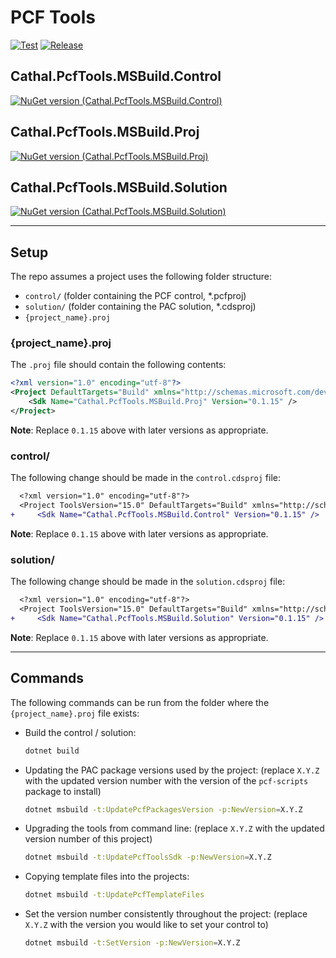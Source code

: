 # PCF Tools
[![Test](https://github.com/cathalnoonan/pcf-tools/actions/workflows/test.yml/badge.svg)](https://github.com/cathalnoonan/pcf-tools/actions/workflows/test.yml) [![Release](https://github.com/cathalnoonan/pcf-tools/actions/workflows/release.yml/badge.svg)](https://github.com/cathalnoonan/pcf-tools/actions/workflows/release.yml)

## Cathal.PcfTools.MSBuild.Control
[![NuGet version (Cathal.PcfTools.MSBuild.Control)](https://img.shields.io/nuget/v/Cathal.PcfTools.MSBuild.Control.svg?style=flat-square&logo=nuget&label=NuGet:+Cathal.PcfTools.MSBuild.Control)](https://www.nuget.org/packages/Cathal.PcfTools.MSBuild.Control/)


## Cathal.PcfTools.MSBuild.Proj
[![NuGet version (Cathal.PcfTools.MSBuild.Proj)](https://img.shields.io/nuget/v/Cathal.PcfTools.MSBuild.Proj.svg?style=flat-square&logo=nuget&label=NuGet:+Cathal.PcfTools.MSBuild.Proj)](https://www.nuget.org/packages/Cathal.PcfTools.MSBuild.Proj/)

## Cathal.PcfTools.MSBuild.Solution
[![NuGet version (Cathal.PcfTools.MSBuild.Solution)](https://img.shields.io/nuget/v/Cathal.PcfTools.MSBuild.Solution.svg?style=flat-square&logo=nuget&label=NuGet:+Cathal.PcfTools.MSBuild.Solution)](https://www.nuget.org/packages/Cathal.PcfTools.MSBuild.Solution/)

---

## Setup

The repo assumes a project uses the following folder structure:
- `control/` (folder containing the PCF control, *.pcfproj)
- `solution/` (folder containing the PAC solution, *.cdsproj)
- `{project_name}.proj`

### {project_name}.proj

The `.proj` file should contain the following contents:

```xml
<?xml version="1.0" encoding="utf-8"?>
<Project DefaultTargets="Build" xmlns="http://schemas.microsoft.com/developer/msbuild/2003">
    <Sdk Name="Cathal.PcfTools.MSBuild.Proj" Version="0.1.15" />
</Project>
```

**Note**: Replace `0.1.15` above with later versions as appropriate.

### control/

The following change should be made in the `control.cdsproj` file:

```diff
  <?xml version="1.0" encoding="utf-8"?>
  <Project ToolsVersion="15.0" DefaultTargets="Build" xmlns="http://schemas.microsoft.com/developer/msbuild/2003">
+     <Sdk Name="Cathal.PcfTools.MSBuild.Control" Version="0.1.15" />
```

**Note**: Replace `0.1.15` above with later versions as appropriate.

### solution/

The following change should be made in the `solution.cdsproj` file:

```diff
  <?xml version="1.0" encoding="utf-8"?>
  <Project ToolsVersion="15.0" DefaultTargets="Build" xmlns="http://schemas.microsoft.com/developer/msbuild/2003">
+     <Sdk Name="Cathal.PcfTools.MSBuild.Solution" Version="0.1.15" />
```

**Note**: Replace `0.1.15` above with later versions as appropriate.

---

## Commands

The following commands can be run from the folder where the `{project_name}.proj` file exists:

- Build the control / solution:
  ```bash
  dotnet build
  ```

- Updating the PAC package versions used by the project:
  (replace `X.Y.Z` with the updated version number with the version of the `pcf-scripts` package to install)
  ```bash
  dotnet msbuild -t:UpdatePcfPackagesVersion -p:NewVersion=X.Y.Z
  ```

- Upgrading the tools from command line:
  (replace `X.Y.Z` with the updated version number of this project)
  ```bash
  dotnet msbuild -t:UpdatePcfToolsSdk -p:NewVersion=X.Y.Z
  ```

- Copying template files into the projects:
  ```bash
  dotnet msbuild -t:UpdatePcfTemplateFiles
  ```

- Set the version number consistently throughout the project:
  (replace `X.Y.Z` with the version you would like to set your control to)
  ```bash
  dotnet msbuild -t:SetVersion -p:NewVersion=X.Y.Z
  ```
